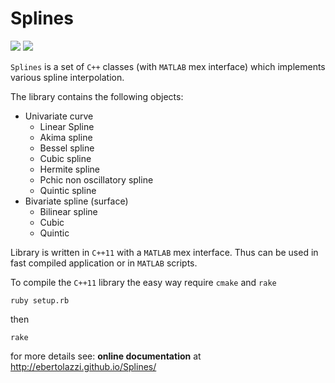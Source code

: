 # Splines

[![](https://travis-ci.org/ebertolazzi/Splines.svg?branch=master)](https://travis-ci.org/ebertolazzi/Splines) [![](https://www.mathworks.com/matlabcentral/images/matlab-file-exchange.svg)](https://it.mathworks.com/matlabcentral/fileexchange/54481-splines)

`Splines` is a set of `C++` classes (with `MATLAB` mex interface) which
implements various spline interpolation.

The library contains the following objects:

- Univariate curve
  - Linear Spline
  - Akima spline
  - Bessel spline
  - Cubic spline
  - Hermite spline
  - Pchic non oscillatory spline
  - Quintic spline
- Bivariate spline (surface)
  - Bilinear spline
  - Cubic
  - Quintic

Library is written in `C++11` with a `MATLAB` mex interface.
Thus can be used in fast compiled application or in `MATLAB` scripts.

To compile the `C++11` library the easy way require `cmake` and `rake`

```
ruby setup.rb
```

then

```
rake
```

for more details see: **online documentation** at http://ebertolazzi.github.io/Splines/